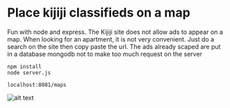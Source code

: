 # Place kijiji classifieds on a map
Fun with node and express.
The Kijiji site does not allow ads to appear on a map. When looking for an apartment, it is not very convenient.
Just do a search on the site then copy paste the url.
The ads already scaped are put in a database mongodb not to make too much request on the server

```
npm install
node server.js

localhost:8081/maps
```

![alt text](https://github.com/duquerroy/kijiji_maps/blob/master/kijiji_maps.png "Kijiji maps")